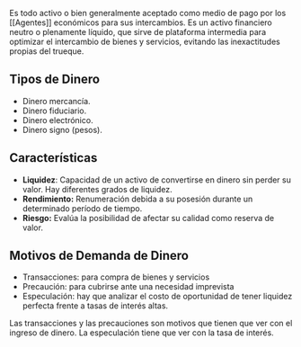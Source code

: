 Es todo activo o bien generalmente aceptado como medio de pago por los [[Agentes]] económicos para sus intercambios. Es un activo financiero neutro o plenamente líquido, que sirve de plataforma intermedia para optimizar el intercambio de bienes y servicios, evitando las inexactitudes propias del trueque.

## Tipos de Dinero

- Dinero mercancía.
- Dinero fiduciario.
- Dinero electrónico.
- Dinero signo (pesos).

## Características

- **Liquidez**: Capacidad de un activo de convertirse en dinero sin perder su valor. Hay diferentes grados de liquidez.
- **Rendimiento:** Renumeración debida a su posesión durante un determinado período de tiempo.
- **Riesgo:** Evalúa la posibilidad de afectar su calidad como reserva de valor.

## Motivos de Demanda de Dinero

- Transacciones: para compra de bienes y servicios
- Precaución: para cubrirse ante una necesidad imprevista
- Especulación: hay que analizar el costo de oportunidad de tener liquidez perfecta frente a tasas de interés altas.

Las transacciones y las precauciones son motivos que tienen que ver con el ingreso de dinero. La especulación tiene que ver con la tasa de interés.
